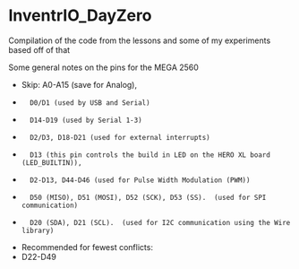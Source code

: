 # InventrIO_DayZero
Compilation of the code from the lessons and some of my experiments based off of that

Some general notes on the pins for the MEGA 2560
 * Skip: A0-A15 (save for Analog),
 *       D0/D1 (used by USB and Serial)
 *       D14-D19 (used by Serial 1-3)
 *       D2/D3, D18-D21 (used for external interrupts)
 *       D13 (this pin controls the build in LED on the HERO XL board (LED_BUILTIN)),
 *       D2-D13, D44-D46 (used for Pulse Width Modulation (PWM))
 *       D50 (MISO), D51 (MOSI), D52 (SCK), D53 (SS).  (used for SPI communication)
 *       D20 (SDA), D21 (SCL).  (used for I2C communication using the Wire library)
 * Recommended for fewest conflicts:
 *    D22-D49
